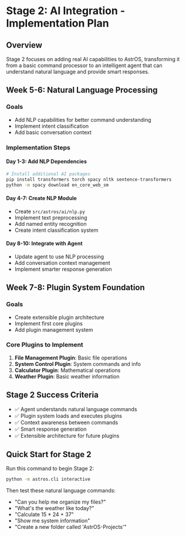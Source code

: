 # Stage 2: AI Integration - Implementation Plan

## Overview
Stage 2 focuses on adding real AI capabilities to AstrOS, transforming it from a basic command processor to an intelligent agent that can understand natural language and provide smart responses.

## Week 5-6: Natural Language Processing

### Goals
- Add NLP capabilities for better command understanding
- Implement intent classification
- Add basic conversation context

### Implementation Steps

#### Day 1-3: Add NLP Dependencies
```bash
# Install additional AI packages
pip install transformers torch spacy nltk sentence-transformers
python -m spacy download en_core_web_sm
```

#### Day 4-7: Create NLP Module
- Create `src/astros/ai/nlp.py`
- Implement text preprocessing
- Add named entity recognition
- Create intent classification system

#### Day 8-10: Integrate with Agent
- Update agent to use NLP processing
- Add conversation context management
- Implement smarter response generation

## Week 7-8: Plugin System Foundation

### Goals
- Create extensible plugin architecture
- Implement first core plugins
- Add plugin management system

### Core Plugins to Implement
1. **File Management Plugin**: Basic file operations
2. **System Control Plugin**: System commands and info
3. **Calculator Plugin**: Mathematical operations
4. **Weather Plugin**: Basic weather information

## Stage 2 Success Criteria
- ✅ Agent understands natural language commands
- ✅ Plugin system loads and executes plugins
- ✅ Context awareness between commands
- ✅ Smart response generation
- ✅ Extensible architecture for future plugins

## Quick Start for Stage 2

Run this command to begin Stage 2:
```bash
python -m astros.cli interactive
```

Then test these natural language commands:
- "Can you help me organize my files?"
- "What's the weather like today?"
- "Calculate 15 * 24 + 37"
- "Show me system information"
- "Create a new folder called 'AstrOS-Projects'"